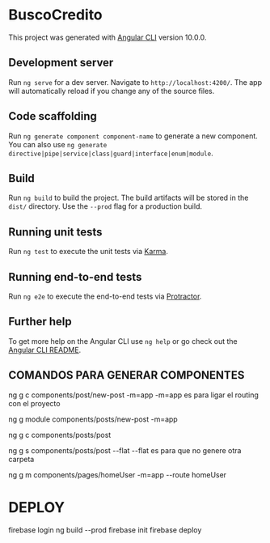 # BuscoCredito

This project was generated with [Angular CLI](https://github.com/angular/angular-cli) version 10.0.0.

## Development server

Run `ng serve` for a dev server. Navigate to `http://localhost:4200/`. The app will automatically reload if you change any of the source files.

## Code scaffolding

Run `ng generate component component-name` to generate a new component. You can also use `ng generate directive|pipe|service|class|guard|interface|enum|module`.

## Build

Run `ng build` to build the project. The build artifacts will be stored in the `dist/` directory. Use the `--prod` flag for a production build.

## Running unit tests

Run `ng test` to execute the unit tests via [Karma](https://karma-runner.github.io).

## Running end-to-end tests

Run `ng e2e` to execute the end-to-end tests via [Protractor](http://www.protractortest.org/).

## Further help

To get more help on the Angular CLI use `ng help` or go check out the [Angular CLI README](https://github.com/angular/angular-cli/blob/master/README.md).


## COMANDOS PARA GENERAR COMPONENTES

ng g c components/post/new-post -m=app
-m=app es para ligar el routing con el proyecto

ng g module components/posts/new-post -m=app

ng g c components/posts/post

ng g s components/posts/post --flat
--flat es para que no genere otra carpeta


ng g m components/pages/homeUser -m=app --route homeUser


# DEPLOY

firebase login
ng build --prod
firebase init
firebase deploy